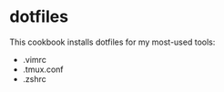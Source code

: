 # dotfiles

This cookbook installs dotfiles for my most-used tools:

- .vimrc
- .tmux.conf
- .zshrc
